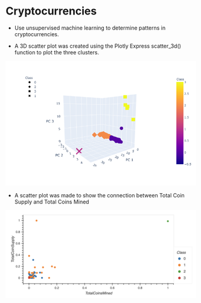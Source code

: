 # Cryptocurrencies

- Use unsupervised machine learning to determine patterns in cryptocurrencies.



- A 3D scatter plot was created using the Plotly Express scatter_3d() function to plot the three clusters.

![capture1](capture1.png)




- A scatter plot was made to show the connection between Total Coin Supply and Total Coins Mined


![Capture2](Capture2.png)

